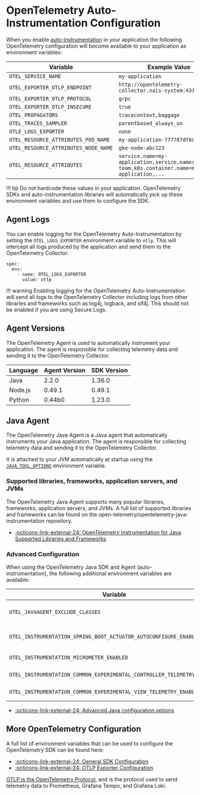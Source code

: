 # OpenTelemetry Auto-Instrumentation Configuration

When you enable [auto-instrumentation](../../how-to-guides/observability/auto-instrumentation.md) in your application the following OpenTelemetry configuration will become available to your application as environment variables:

| Variable                             | Example Value                                                                                 |
| ------------------------------------ | --------------------------------------------------------------------------------------------- |
| `OTEL_SERVICE_NAME`                  | `my-application`                                                                              |
| `OTEL_EXPORTER_OTLP_ENDPOINT`        | `http://opentelemetry-collector.nais-system:4317`                                             |
| `OTEL_EXPORTER_OTLP_PROTOCOL`        | `grpc`                                                                                        |
| `OTEL_EXPORTER_OTLP_INSECURE`        | `true`                                                                                        |
| `OTEL_PROPAGATORS`                   | `tracecontext,baggage`                                                                        |
| `OTEL_TRACES_SAMPLER`                | `parentbased_always_on`                                                                       |
| `OTLE_LOGS_EXPORTER`                 | `none`                                                                                        |
| `OTEL_RESOURCE_ATTRIBUTES_POD_NAME`  | `my-application-777787df6d-pw9mq`                                                             |
| `OTEL_RESOURCE_ATTRIBUTES_NODE_NAME` | `gke-node-abc123`                                                                             |
| `OTEL_RESOURCE_ATTRIBUTES`           | `service.name=my-application,service.namespace=my-team,k8s.container.name=my-application,...` |

!!! tip
    Do not hardcode these values in your application. OpenTelemetry SDKs and auto-instrumentation libraries will automatically pick up these environment variables and use them to configure the SDK.

## Agent Logs

You can enable logging for the OpenTelemetry Auto-Instrumentation by setting the `OTEL_LOGS_EXPORTER` environment variable to `otlp`. This will intercept all logs produced by the application and send them to the OpenTelemetry Collector.

```shell
spec:
  env:
    - name: OTEL_LOGS_EXPORTER
      value: otlp
```

!!! warning
    Enabling logging for the OpenTelemetry Auto-Instrumentation will send all logs to the OpenTelemetry Collector including logs from other libraries and frameworks such as log4j, logback, and slf4j. This should not be enabled if you are using Secure Logs.

## Agent Versions

The OpenTelemetry Agent is used to automatically instrument your application. The agent is responsible for collecting telemetry data and sending it to the OpenTelemetry Collector.

| Language | Agent Version | SDK Version |
| -------- | ------------- | ----------- |
| Java     | 2.2.0         | 1.36.0      |
| Node.js  | 0.49.1        | 0.49.1      |
| Python   | 0.44b0        | 1.23.0      |

## Java Agent

The OpenTelemetry Java Agent is a Java agent that automatically instruments your Java application. The agent is responsible for collecting telemetry data and sending it to the OpenTelemetry Collector.

It is attached to your JVM automatically at startup using the [`JAVA_TOOL_OPTIONS`](https://docs.oracle.com/javase/8/docs/technotes/guides/troubleshoot/envvars002.html) environment variable.

### Supported libraries, frameworks, application servers, and JVMs

The OpenTelemetry Java Agent supports many popular libraries, frameworks, application servers, and JVMs. A full list of supported libraries and frameworks can be found on the open-telemetry/opentelemetry-java-instrumentation repository.

* [:octicons-link-external-24: OpenTelemetry Instrumentation for Java Supported Libraries and Frameworks](https://github.com/open-telemetry/opentelemetry-java-instrumentation/blob/main/docs/supported-libraries.md)

### Advanced Configuration

When using the OpenTelemetry Java SDK and Agent (auto-instrumentation), the following additional environment variables are available:

| Variable                                                                | Description                                                                                       | Example Value                      |
| ----------------------------------------------------------------------- | ------------------------------------------------------------------------------------------------- | ---------------------------------- |
| `OTEL_JAVAAGENT_EXCLUDE_CLASSES`                                        | Suppresses all instrumentation for specific classes, format is "my.package.MyClass,my.package2.*" | `my.package.MyClass,my.package2.*` |
| `OTEL_INSTRUMENTATION_SPRING_BOOT_ACTUATOR_AUTOCONFIGURE_ENABLED`       | Enables or disables the Spring Boot Actuator auto-configuration instrumentation                   | `false`                            |
| `OTEL_INSTRUMENTATION_MICROMETER_ENABLED`                               | Enables or disables the Micrometer instrumentation                                                | `false`                            |
| `OTEL_INSTRUMENTATION_COMMON_EXPERIMENTAL_CONTROLLER_TELEMETRY_ENABLED` | Enables or disables controller span instrumentation                                               | `false`                            |
| `OTEL_INSTRUMENTATION_COMMON_EXPERIMENTAL_VIEW_TELEMETRY_ENABLED`       | Enables or disables view span instrumentation                                                     | `false`                            |

* [:octicons-link-external-24: Advanced Java configuration options](https://github.com/open-telemetry/opentelemetry-java-instrumentation/blob/main/docs/advanced-configuration-options.md)

## More OpenTelemetry Configuration

A full list of environment variables that can be used to configure the OpenTelemetry SDK can be found here:

* [:octicons-link-external-24: General SDK Configuration](https://opentelemetry.io/docs/specs/otel/configuration/sdk-environment-variables/#general-sdk-configuration)
* [:octicons-link-external-24: OTLP Exporter Configuration](https://opentelemetry.io/docs/languages/sdk-configuration/otlp-exporter/)

[OTLP is the OpenTelemetry Protocol](https://opentelemetry.io/docs/specs/otel/protocol/exporter/), and is the protocol used to send telemetry data to Prometheus, Grafana Tempo, and Grafana Loki.
